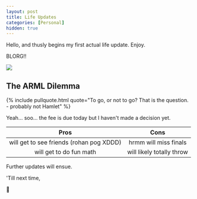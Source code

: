 ```yaml
---
layout: post
title: Life Updates
categories: [Personal]
hidden: true
---
```


Hello, and thusly begins my first actual life update. Enjoy.

BLORG!!

![](https://media.tenor.com/ShzdJcrguswAAAAC/burn-elmo.gif)

## The ARML Dilemma

{% include pullquote.html quote="To go, or not to go? That is the question. - probably not Hamlet" %}

Yeah... soo... the fee is due today but I haven't made a decision yet.

|Pros|Cons|
|:-:|:-:|
|will get to see friends (rohan pog XDDD)|hrmm will miss finals|
|will get to do fun math|will likely totally throw|

Further updates will ensue.

'Till next time,

👋